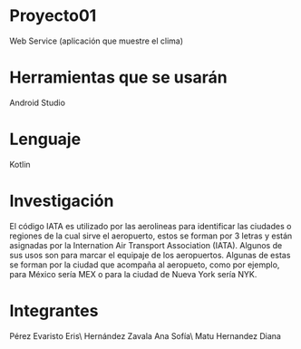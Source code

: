 # Proyecto01
Web Service (aplicación que muestre el clima)

# Herramientas que se usarán
Android Studio

# Lenguaje
Kotlin

# Investigación

El código IATA es utilizado por las aerolineas para identificar las ciudades o regiones de la cual sirve el aeropuerto, estos se forman por 3 letras y están asignadas por la Internation Air Transport Association (IATA). Algunos de sus usos son para marcar el equipaje de los aeropuertos. Algunas de estas se forman por la ciudad que acompaña al aeropueto, como por ejemplo, para México sería MEX o para la ciudad de Nueva York sería NYK.

# Integrantes

Pérez Evaristo Eris\\
Hernández Zavala Ana Sofía\\
Matu Hernandez Diana

